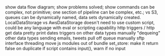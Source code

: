 show data flow diagram; show problems solved; show commands can be complex, not primitive; one section of pipeline can be complex, etc.; vs S3, queues can be dynamically named, data sets dynamically created.  LocalDataStorage vs AwsDataStorage
doesn't need to use custom script, could be any language with eval or scripting capability
http triggers / http get data
pretty print dates
triggers on other data types
  manually "dequeing" other data types
sending emails, tweets
pull off queue manually
sftp interface
threading
move js modules out of bundle
set_store: make it return false on duplicate
if script contains input(), warn if no input
